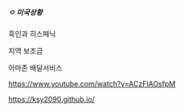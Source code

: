 ##### ㅇ 미국상황

흑인과 히스페닉

지역 보조금

아마존 배달서비스 



https://www.youtube.com/watch?v=ACzFIAOsfpM



https://ksy2090.github.io/



